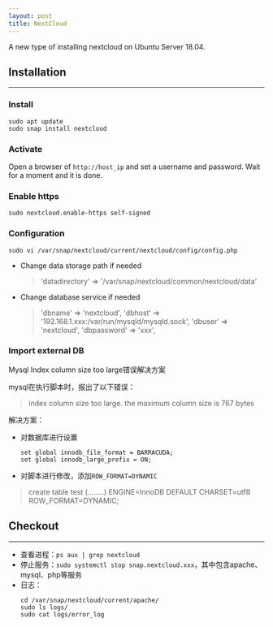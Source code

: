 ```yaml
---
layout: post
title: NextCloud
---
```


A new type of installing nextcloud on Ubuntu Server 18.04.

## Installation
---
### Install
```shell
sudo apt update
sudo snap install nextcloud
```


### Activate
Open a browser of `http://host_ip` and set a username and password.
Wait for a moment and it is done.

### Enable https
```shell
sudo nextcloud.enable-https self-signed
```


### Configuration
```shell
sudo vi /var/snap/nextcloud/current/nextcloud/config/config.php
```
- Change data storage path if needed
  > 'datadirectory' => '/var/snap/nextcloud/common/nextcloud/data' 

- Change database service if needed
  > 'dbname' => 'nextcloud',
  > 'dbhost' => '192.168.1.xxx:/var/run/mysqld/mysqld.sock',
  > 'dbuser' => 'nextcloud',
  > 'dbpassword' => 'xxx',


### Import external DB
Mysql Index column size too large错误解决方案

mysql在执行脚本时，报出了以下错误：
> index column size too large. the maximum column size is 767 bytes

解决方案：
- 对数据库进行设置
  ```shell
  set global innodb_file_format = BARRACUDA;
  set global innodb_large_prefix = ON;
  ```
- 对脚本进行修改，添加`ROW_FORMAT=DYNAMIC`
> create table test (........) ENGINE=InnoDB DEFAULT CHARSET=utf8 ROW_FORMAT=DYNAMIC;


## Checkout
---
- 查看进程：`ps aux | grep nextcloud`
- 停止服务：`sudo systemctl stop snap.nextcloud.xxx`，其中包含apache、mysql、php等服务
- 日志：
  ```shell
  cd /var/snap/nextcloud/current/apache/
  sudo ls logs/
  sudo cat logs/error_log
  ```

